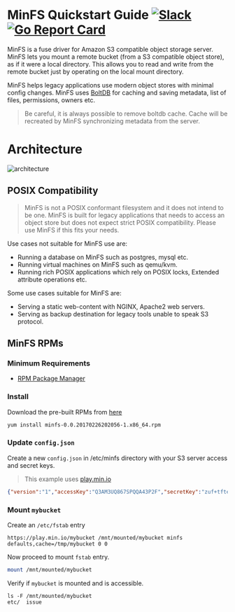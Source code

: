 # MinFS Quickstart Guide [![Slack](https://slack.min.io/slack?type=svg)](https://slack.min.io) [![Go Report Card](https://goreportcard.com/badge/minio/minfs)](https://goreportcard.com/report/minio/minfs)

MinFS is a fuse driver for Amazon S3 compatible object storage server. MinFS lets you mount a remote bucket (from a S3 compatible object store), as if it were a local directory. This allows you to read and write from the remote bucket just by operating on the local mount directory.

MinFS helps legacy applications use modern object stores with minimal config changes. MinFS uses [BoltDB](https://github.com/boltdb/bolt) for caching and saving metadata, list of files, permissions, owners etc.

> Be careful, it is always possible to remove boltdb cache. Cache will be recreated by MinFS synchronizing metadata from the server.

# Architecture
![architecture](https://raw.githubusercontent.com/minio/minfs/master/MinFS.svg?sanitize=true)

## POSIX Compatibility
> MinFS is not a POSIX conformant filesystem and it does not intend to be one. MinFS is built for legacy applications that needs to access an object store but does not expect strict POSIX compatibility. Please use MinFS if this fits your needs.

Use cases not suitable for MinFS use are:
- Running a database on MinFS such as postgres, mysql etc.
- Running virtual machines on MinFS such as qemu/kvm.
- Running rich POSIX applications which rely on POSIX locks, Extended attribute operations etc.

Some use cases suitable for MinFS are:
- Serving a static web-content with NGINX, Apache2 web servers.
- Serving as backup destination for legacy tools unable to speak S3 protocol.

## MinFS RPMs
### Minimum Requirements
- [RPM Package Manager](http://rpm.org/)

### Install
Download the pre-built RPMs from [here](https://github.com/minio/minfs/releases/tag/RELEASE.2017-02-26T20-20-56Z)
```sh
yum install minfs-0.0.20170226202056-1.x86_64.rpm
```

### Update `config.json`
Create a new `config.json` in /etc/minfs directory with your S3 server access and secret keys.

> This example uses [play.min.io](https://play.min.io)

```json
{"version":"1","accessKey":"Q3AM3UQ867SPQQA43P2F","secretKey":"zuf+tfteSlswRu7BJ86wekitnifILbZam1KYY3TG"}
```

### Mount `mybucket`
Create an `/etc/fstab` entry
```
https://play.min.io/mybucket /mnt/mounted/mybucket minfs defaults,cache=/tmp/mybucket 0 0
```

Now proceed to mount `fstab` entry.
```sh
mount /mnt/mounted/mybucket
```

Verify if `mybucket` is mounted and is accessible.
```
ls -F /mnt/mounted/mybucket
etc/  issue
```
